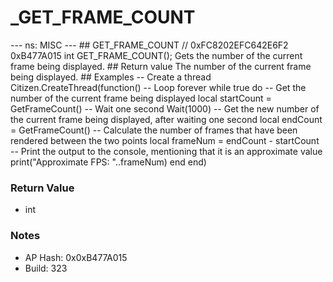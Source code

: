 # _GET_FRAME_COUNT

--- ns: MISC --- ## GET_FRAME_COUNT  // 0xFC8202EFC642E6F2 0xB477A015 int GET_FRAME_COUNT();  Gets the number of the current frame being displayed.  ## Return value The number of the current frame being displayed.  ## Examples -- Create a thread Citizen.CreateThread(function() -- Loop forever while true do -- Get the number of the current frame being displayed local startCount = GetFrameCount()  -- Wait one second Wait(1000)  -- Get the new number of the current frame being displayed, after waiting one second local endCount = GetFrameCount()  -- Calculate the number of frames that have been rendered between the two points local frameNum = endCount - startCount  -- Print the output to the console, mentioning that it is an approximate value print("Approximate FPS: "..frameNum) end end)

### Return Value
* int

### Notes
* AP Hash: 0x0xB477A015
* Build: 323

